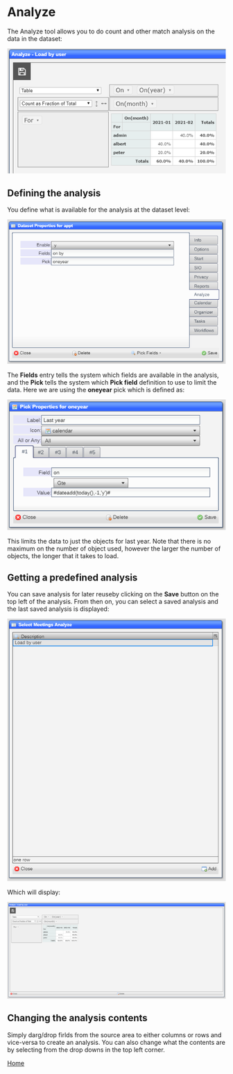 # Analyze

The Analyze tool allows you to do count and other match analysis on the data in the dataset:

![image](images/Ana4.png)

## Defining the analysis

You define what is available for the analysis at the dataset level:

![image](images/Ana1.png)

The **Fields** entry tells the system which fields are available in the analysis, and the **Pick**
tells the system which **Pick field** definition to use to limit the data.  Here we are using the **oneyear**
pick which is defined as:

![image](images/Ana5.png)

This limits the data to just the objects for last year.  Note that there is no maximum on the number of
object used, however the larger the number of objects, the longer that it takes to load.

## Getting a predefined analysis

You can save analysis for later reuseby clicking on the **Save** button on the top left of the analysis.
From then on, you can select a saved analysis and the last saved analysis is displayed:

![image](images/Ana2.png)

Which will display:

![image](images/Ana3.png)

## Changing the analysis contents

Simply darg/drop firlds from the source area to either columns or rows and vice-versa to create an
analysis.  You can also change what the contents are by selecting from the drop downs in the top left
corner.

[Home](../README.md)
